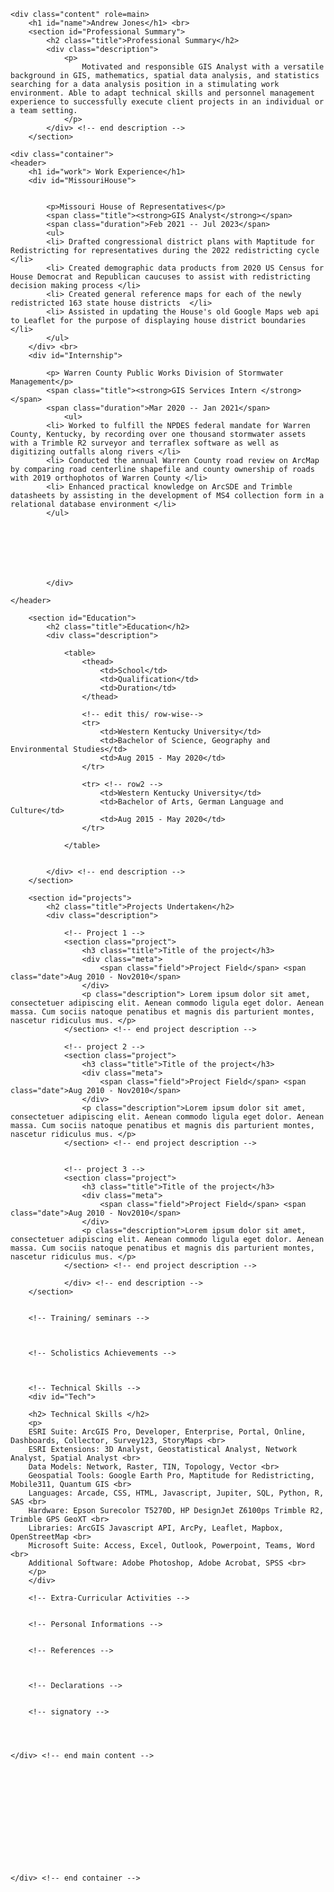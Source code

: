 <html lang="en-US">
<head>
	<meta charset="UTF-8">
	<title></title>
	
	
</head>
<body>
	
	<div class="content" role=main>
		<h1 id="name">Andrew Jones</h1> <br>
		<section id="Professional Summary">
			<h2 class="title">Professional Summary</h2>
			<div class="description">
				<p>
					Motivated and responsible GIS Analyst with a versatile background in GIS, mathematics, spatial data analysis, and statistics searching for a data analysis position in a stimulating work environment. Able to adapt technical skills and personnel management 						experience to successfully execute client projects in an individual or a team setting.
				</p>			
			</div> <!-- end description -->
		</section>
  
	<div class="container">
	<header>
  		<h1 id="work"> Work Experience</h1>
		<div id="MissouriHouse">
		
			
			<p>Missouri House of Representatives</p>
  			<span class="title"><strong>GIS Analyst</strong></span>
   			<span class="duration">Feb 2021 -- Jul 2023</span>
			<ul> 
			<li> Drafted congressional district plans with Maptitude for Redistricting for representatives during the 2022 redistricting cycle </li>
			<li> Created demographic data products from 2020 US Census for House Democrat and Republican caucuses to assist with redistricting decision making process </li>
			<li> Created general reference maps for each of the newly redistricted 163 state house districts  </li>
			<li> Assisted in updating the House's old Google Maps web api to Leaflet for the purpose of displaying house district boundaries </li>
   			</ul>
		</div> <br>
  		<div id="Internship">
			
			<p> Warren County Public Works Division of Stormwater Management</p>
   			<span class="title"><strong>GIS Services Intern </strong></span>
   			<span class="duration">Mar 2020 -- Jan 2021</span>
      			<ul> 
			<li> Worked to fulfill the NPDES federal mandate for Warren County, Kentucky, by recording over one thousand stormwater assets with a Trimble R2 surveyor and terraflex software as well as digitizing outfalls along rivers </li>
			<li> Conducted the annual Warren County road review on ArcMap by comparing road centerline shapefile and county ownership of roads with 2019 orthophotos of Warren County </li>
			<li> Enhanced practical knowledge on ArcSDE and Trimble datasheets by assisting in the development of MS4 collection form in a relational database environment </li>
   			</ul>
		
  
  		
    
    
    
    
    		</div>
		
	</header>
		
		<section id="Education">
			<h2 class="title">Education</h2>
			<div class="description">
				
				<table>
					<thead>
						<td>School</td>
						<td>Qualification</td>
						<td>Duration</td>
					</thead>
					
					<!-- edit this/ row-wise-->
					<tr>
						<td>Western Kentucky University</td>
						<td>Bachelor of Science, Geography and Environmental Studies</td>
						<td>Aug 2015 - May 2020</td>
					</tr>
					
					<tr> <!-- row2 -->
						<td>Western Kentucky University</td>
						<td>Bachelor of Arts, German Language and Culture</td>
						<td>Aug 2015 - May 2020</td>
					</tr>					
					
				</table>
			
			
			</div> <!-- end description -->
		</section>
			
		<section id="projects">
			<h2 class="title">Projects Undertaken</h2>
			<div class="description">
				
				<!-- Project 1 -->
				<section class="project">
					<h3 class="title">Title of the project</h3>
					<div class="meta">
						<span class="field">Project Field</span> <span class="date">Aug 2010 - Nov2010</span>
					</div>
					<p class="description"> Lorem ipsum dolor sit amet, consectetuer adipiscing elit. Aenean commodo ligula eget dolor. Aenean massa. Cum sociis natoque penatibus et magnis dis parturient montes, nascetur ridiculus mus. </p>
				</section> <!-- end project description -->
				
				<!-- project 2 -->
				<section class="project">
					<h3 class="title">Title of the project</h3>
					<div class="meta">
						<span class="field">Project Field</span> <span class="date">Aug 2010 - Nov2010</span>
					</div>
					<p class="description">Lorem ipsum dolor sit amet, consectetuer adipiscing elit. Aenean commodo ligula eget dolor. Aenean massa. Cum sociis natoque penatibus et magnis dis parturient montes, nascetur ridiculus mus. </p>
				</section> <!-- end project description -->


				<!-- project 3 -->
				<section class="project">
					<h3 class="title">Title of the project</h3>
					<div class="meta">
						<span class="field">Project Field</span> <span class="date">Aug 2010 - Nov2010</span>
					</div>
					<p class="description">Lorem ipsum dolor sit amet, consectetuer adipiscing elit. Aenean commodo ligula eget dolor. Aenean massa. Cum sociis natoque penatibus et magnis dis parturient montes, nascetur ridiculus mus. </p>
				</section> <!-- end project description -->				
				
				</div> <!-- end description -->
		</section>	
	

		<!-- Training/ seminars -->
		
		
		
		<!-- Scholistics Achievements -->
		
		
		
		<!-- Technical Skills -->
		<div id="Tech">
		
  		<h2> Technical Skills </h2>
  		<p>
		ESRI Suite: ArcGIS Pro, Developer, Enterprise, Portal, Online, Dashboards, Collector, Survey123, StoryMaps <br>
		ESRI Extensions: 3D Analyst, Geostatistical Analyst, Network Analyst, Spatial Analyst <br>
		Data Models: Network, Raster, TIN, Topology, Vector <br>
		Geospatial Tools: Google Earth Pro, Maptitude for Redistricting, Mobile311, Quantum GIS <br>
		Languages: Arcade, CSS, HTML, Javascript, Jupiter, SQL, Python, R, SAS <br>
		Hardware: Epson Surecolor T5270D, HP DesignJet Z6100ps Trimble R2, Trimble GPS GeoXT <br>
		Libraries: ArcGIS Javascript API, ArcPy, Leaflet, Mapbox, OpenStreetMap <br>
		Microsoft Suite: Access, Excel, Outlook, Powerpoint, Teams, Word <br>
		Additional Software: Adobe Photoshop, Adobe Acrobat, SPSS <br>
  		</p>
  		</div>
		
		<!-- Extra-Curricular Activities -->
		
		
		<!-- Personal Informations -->
		
		
		<!-- References -->
		
		
		
		<!-- Declarations -->

	
		<!-- signatory -->
	
	
	
	
	</div> <!-- end main content -->
	
	
	
	
	
	
	
	
	
	
	
	
	
	</div> <!-- end container -->
	
</body>
</html>

